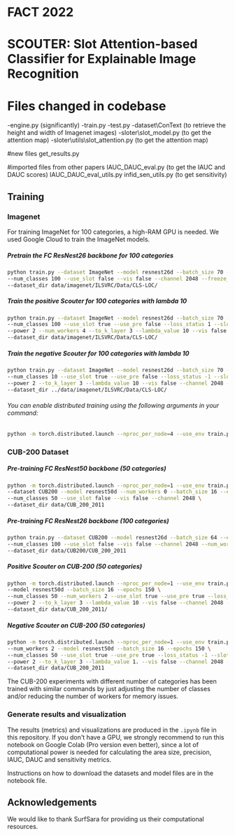 

# FACT 2022
# SCOUTER: Slot Attention-based Classifier for Explainable Image Recognition 


# Files changed in codebase
-engine.py (significantly)
-train.py
-test.py
-dataset\ConText (to retrieve the height and width of Imagenet images)
-sloter\slot_model.py (to get the attention map)
-sloter\utils\slot_attention.py (to get the attention map)

#new files
get_results.py

#imported files from other papers
IAUC_DAUC_eval.py (to get the IAUC and DAUC scores)
IAUC_DAUC_eval_utils.py
infid_sen_utils.py (to get sensitivity)


## Training

### Imagenet

For training ImageNet for 100 categories, a high-RAM GPU is needed. We used Google Cloud
to train the ImageNet models.

##### Pretrain the FC ResNest26 backbone for 100 categories

```bash
python train.py --dataset ImageNet --model resnest26d --batch_size 70 --epochs 20 \
--num_classes 100 --use_slot false --vis false --channel 2048 --freeze_layers 0 \
--dataset_dir data/imagenet/ILSVRC/Data/CLS-LOC/
```

##### Train the positive Scouter for 100 categories with lambda 10

```bash
python train.py --dataset ImageNet --model resnest26d --batch_size 70 --epochs 20 \
--num_classes 100 --use_slot true --use_pre false --loss_status 1 --slots_per_class 1 --output_dir lambda_3/ \
--power 2 --num_workers 4 --to_k_layer 3 --lambda_value 10 --vis false --channel 2048 --freeze_layers 0 \
--dataset_dir data/imagenet/ILSVRC/Data/CLS-LOC/
```

##### Train the negative Scouter for 100 categories with lambda 10

```bash
python train.py --dataset ImageNet --model resnest26d --batch_size 70 --epochs 20 \
--num_classes 10 --use_slot true --use_pre false --loss_status -1 --slots_per_class 1 \
--power 2 --to_k_layer 3 --lambda_value 10 --vis false --channel 2048 --freeze_layers 0 \
--dataset_dir ../data/imagenet/ILSVRC/Data/CLS-LOC/
```

###### You can enable distributed training using the following arguments in your command:

```bash
python -m torch.distributed.launch --nproc_per_node=4 --use_env train.py --world_size 4
```



### CUB-200 Dataset

##### Pre-training FC ResNest50 backbone (50 categories)
```bash
python -m torch.distributed.launch --nproc_per_node=1 --use_env train.py --world_size 1 
--dataset CUB200 --model resnest50d --num_workers 0 --batch_size 16 --epochs 150 \
--num_classes 50 --use_slot false --vis false --channel 2048 \
--dataset_dir data/CUB_200_2011
```

##### Pre-training FC ResNest26 backbone (100 categories)

```bash
python train.py --dataset CUB200 --model resnest26d --batch_size 64 --epochs 150 \
--num_classes 100 --use_slot false --vis false --channel 2048 --num_workers 4 \
--dataset_dir data/CUB200/CUB_200_2011
```

##### Positive Scouter on CUB-200 (50 categories)

```bash
python -m torch.distributed.launch --nproc_per_node=1 --use_env train.py --world_size 1 --dataset CUB200 \
--model resnest50d --batch_size 16 --epochs 150 \
--num_classes 50 --num_workers 2 --use_slot true --use_pre true --loss_status 1 --slots_per_class 5 \
--power 2 --to_k_layer 3 --lambda_value 10 --vis false --channel 2048 --freeze_layers 2 \
--dataset_dir data/CUB_200_2011/
```

##### Negative Scouter on CUB-200 (50 categories)

```bash
python -m torch.distributed.launch --nproc_per_node=1 --use_env train.py --world_size 1 --dataset CUB200 \
--num_workers 2 --model resnest50d --batch_size 16 --epochs 150 \
--num_classes 50 --use_slot true --use_pre true --loss_status -1 --slots_per_class 3 \
--power 2 --to_k_layer 3 --lambda_value 1. --vis false --channel 2048 --freeze_layers 2 \
--dataset_dir data/CUB_200_2011
```

The CUB-200 experiments with different number of categories has been trained with
similar commands by just adjusting the number of classes and/or reducing the number of workers for memory issues.

### Generate results and visualization

The results (metrics) and visualizations are produced in the ```.ipynb``` file in this repository. 
If you don't have a GPU, 
we strongly recommend to run this notebook on Google Colab (Pro version even better),
since a lot of computational power is needed for calculating the area size, precision, IAUC, DAUC and sensitivity metrics.

Instructions on how to download the datasets and model files are in the notebook file.

## Acknowledgements
We would like to thank SurfSara for providing us their computational resources.